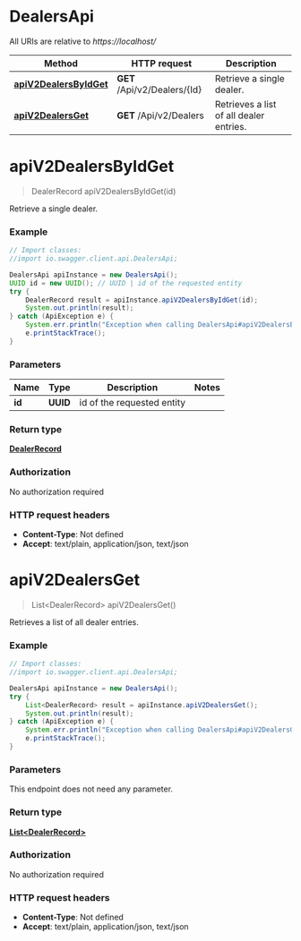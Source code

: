 # DealersApi

All URIs are relative to *https://localhost/*

Method | HTTP request | Description
------------- | ------------- | -------------
[**apiV2DealersByIdGet**](DealersApi.md#apiV2DealersByIdGet) | **GET** /Api/v2/Dealers/{Id} | Retrieve a single dealer.
[**apiV2DealersGet**](DealersApi.md#apiV2DealersGet) | **GET** /Api/v2/Dealers | Retrieves a list of all dealer entries.


<a name="apiV2DealersByIdGet"></a>
# **apiV2DealersByIdGet**
> DealerRecord apiV2DealersByIdGet(id)

Retrieve a single dealer.

### Example
```java
// Import classes:
//import io.swagger.client.api.DealersApi;

DealersApi apiInstance = new DealersApi();
UUID id = new UUID(); // UUID | id of the requested entity
try {
    DealerRecord result = apiInstance.apiV2DealersByIdGet(id);
    System.out.println(result);
} catch (ApiException e) {
    System.err.println("Exception when calling DealersApi#apiV2DealersByIdGet");
    e.printStackTrace();
}
```

### Parameters

Name | Type | Description  | Notes
------------- | ------------- | ------------- | -------------
 **id** | **UUID**| id of the requested entity |

### Return type

[**DealerRecord**](DealerRecord.md)

### Authorization

No authorization required

### HTTP request headers

 - **Content-Type**: Not defined
 - **Accept**: text/plain, application/json, text/json

<a name="apiV2DealersGet"></a>
# **apiV2DealersGet**
> List&lt;DealerRecord&gt; apiV2DealersGet()

Retrieves a list of all dealer entries.

### Example
```java
// Import classes:
//import io.swagger.client.api.DealersApi;

DealersApi apiInstance = new DealersApi();
try {
    List<DealerRecord> result = apiInstance.apiV2DealersGet();
    System.out.println(result);
} catch (ApiException e) {
    System.err.println("Exception when calling DealersApi#apiV2DealersGet");
    e.printStackTrace();
}
```

### Parameters
This endpoint does not need any parameter.

### Return type

[**List&lt;DealerRecord&gt;**](DealerRecord.md)

### Authorization

No authorization required

### HTTP request headers

 - **Content-Type**: Not defined
 - **Accept**: text/plain, application/json, text/json

